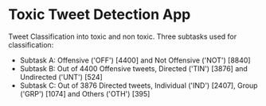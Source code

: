 # Toxic Tweet Detection App

Tweet Classification into toxic and non toxic. 
Three subtasks used for classification:

- Subtask A: Offensive ('OFF') [4400] and Not Offensive ('NOT') [8840]
- Subtask B: Out of 4400 Offensive tweets, Directed ('TIN') [3876] and Undirected ('UNT') [524]
- Subtask C: Out of 3876 Directed tweets, Individual ('IND') [2407], Group ('GRP') [1074] and Others ('OTH') [395]


